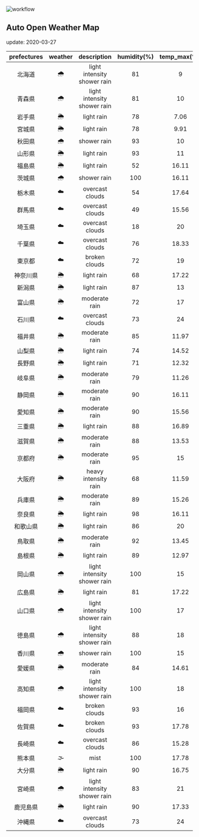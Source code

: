 ![workflow](https://github.com/0x0u/auto_open_weather_map/workflows/workflow/badge.svg?branch=master)
## Auto Open Weather Map
update: 2020-03-27

|prefectures|weather|description|humidity(%)|temp_max(℃)|temp_min(℃)|
|:-----------:|:------------:|:------------:|:-----------:|:------------:|:-----------:|
|北海道|🌧|light intensity shower rain|81|9|7.78|
|青森県|🌧|light intensity shower rain|81|10|8.89|
|岩手県|🌦|light rain|78|7.06|7.06|
|宮城県|🌦|light rain|78|9.91|9.91|
|秋田県|🌧|shower rain|93|10|10|
|山形県|🌦|light rain|93|11|11|
|福島県|🌦|light rain|52|16.11|16.11|
|茨城県|🌧|shower rain|100|16.11|13.33|
|栃木県|☁️|overcast clouds|54|17.64|17.64|
|群馬県|☁️|overcast clouds|49|15.56|13.89|
|埼玉県|☁️|overcast clouds|18|20|18.89|
|千葉県|☁️|overcast clouds|76|18.33|18.33|
|東京都|☁️|broken clouds|72|19|17.78|
|神奈川県|🌦|light rain|68|17.22|17.22|
|新潟県|🌦|light rain|87|13|13|
|富山県|🌦|moderate rain|72|17|15|
|石川県|☁️|overcast clouds|73|24|23.89|
|福井県|🌦|moderate rain|85|11.97|11.97|
|山梨県|🌦|light rain|74|14.52|14.52|
|長野県|🌦|light rain|71|12.32|12.32|
|岐阜県|🌦|moderate rain|79|11.26|11.26|
|静岡県|🌦|moderate rain|90|16.11|16.11|
|愛知県|🌦|moderate rain|90|15.56|15.56|
|三重県|🌦|light rain|88|16.89|16.89|
|滋賀県|🌦|moderate rain|88|13.53|13.53|
|京都府|🌦|moderate rain|95|15|15|
|大阪府|🌦|heavy intensity rain|68|11.59|11.59|
|兵庫県|🌦|moderate rain|89|15.26|15.26|
|奈良県|🌦|light rain|98|16.11|16.11|
|和歌山県|🌦|light rain|86|20|20|
|鳥取県|🌦|moderate rain|92|13.45|13.45|
|島根県|🌦|light rain|89|12.97|12.97|
|岡山県|🌧|light intensity shower rain|100|15|15|
|広島県|🌦|light rain|81|17.22|17.22|
|山口県|🌧|light intensity shower rain|100|17|17|
|徳島県|🌧|light intensity shower rain|88|18|18|
|香川県|🌧|shower rain|100|15|15|
|愛媛県|🌦|moderate rain|84|14.61|14.61|
|高知県|🌧|light intensity shower rain|100|18|18|
|福岡県|☁️|broken clouds|93|16|15.56|
|佐賀県|☁️|broken clouds|93|17.78|17|
|長崎県|☁️|overcast clouds|86|15.28|15.28|
|熊本県|🌫|mist|100|17.78|17|
|大分県|🌦|light rain|90|16.75|16.75|
|宮崎県|🌧|light intensity shower rain|83|21|21|
|鹿児島県|🌦|light rain|90|17.33|17.33|
|沖縄県|☁️|overcast clouds|73|24|23.89|
